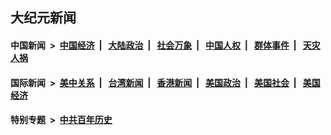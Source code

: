 ## 大纪元新闻

#### 中国新闻 &nbsp;>&nbsp; [中国经济](indexes/ncid283/README.md?08060045) &nbsp;| &nbsp; [大陆政治](indexes/ncid277/README.md?08060045) &nbsp;| &nbsp; [社会万象](indexes/ncid282/README.md?08060045) &nbsp;| &nbsp; [中国人权](indexes/ncid278/README.md?08060045) &nbsp;| &nbsp; [群体事件](indexes/ncid279/README.md?08060045) &nbsp;| &nbsp; [天灾人祸](indexes/ncid280/README.md?08060045)

#### 国际新闻 &nbsp;>&nbsp; [美中关系](indexes/nf1412576/README.md?08060045) &nbsp;| &nbsp; [台湾新闻](indexes/ncid1349361/README.md?08060045) &nbsp;| &nbsp; [香港新闻](indexes/ncid1349362/README.md?08060045) &nbsp;| &nbsp; [美国政治](indexes/ncid1078159/README.md?08060045) &nbsp;| &nbsp; [美国社会](indexes/ncid1078160/README.md?08060045) &nbsp;| &nbsp; [美国经济](indexes/ncid1078158/README.md?08060045)

#### 特别专题 &nbsp;>&nbsp; [中共百年历史](https://github.com/epoch-news/epoch-special/blob/master/README.md?08060045)  
